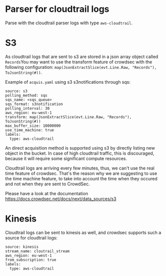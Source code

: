 # Parser for cloudtrail logs

Parse with the cloudtrail parser logs with type `aws-cloudtrail`. 

# S3

As cloudtrail logs that are sent to s3 are stored in a json array
object called `Records`You may want to use the transform feature of
crowdsec with the following configuration:
`map(JsonExtractSlice(evt.Line.Raw, "Records"), ToJsonString(#))`.


Example of `acquis.yaml` using s3 s3notifications through sqs:
```
source: s3
polling_method: sqs
sqs_name: <sqs_queue>
sqs_format: s3notification 
polling_interval: 30
aws_region: eu-west-1
transform: map(JsonExtractSlice(evt.Line.Raw, "Records"), ToJsonString(#))
max_buffer_size: 10000000
use_time_machine: true
labels:
  type: aws-cloudtrail
```

An direct acquisition method is supported using s3 by directly listing
new object in the bucket. In case of high cloudtrail traffic, this is
discouraged, because it will require some significant compute
resources.

Cloudtrail logs are arriving every few minutes, thus, we can't use the
real time feature of crowdsec. That's the reason why we are suggesting
to use the time machine feature, to take into account the time when
they occured and not when they are sent to CrowdSec.

Please have a look at the documentation
https://docs.crowdsec.net/docs/next/data_sources/s3

# Kinesis

Cloudtrail logs can be sent to kinesis as well, and crowdsec supports
such a source for cloudtrail logs:

```
source: kinesis
stream_name: cloutrail_stream
aws_region: eu-west-1
from_subscription: true
labels:
  type: aws-cloudtrail
```
